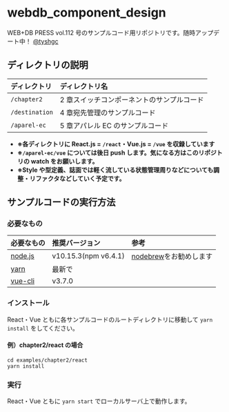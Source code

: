 # webdb_component_design

WEB+DB PRESS vol.112 号のサンプルコード用リポジトリです。随時アップデート中！
[@tyshgc](https://twitter.com/tyshgc)

## ディレクトリの説明

| ディレクトリ   | ディレクトリ名                             |
| :------------- | :----------------------------------------- |
| `/chapter2`    | 2 章スイッチコンポーネントのサンプルコード |
| `/destination` | 4 章宛先管理のサンプルコード               |
| `/aparel-ec`   | 5 章アパレル EC のサンプルコード           |

- **※各ディレクトリに React.js = `/react`・Vue.js = `/vue` を収録しています**
- **※`/aparel-ec/vue` については後日 push します。気になる方はこのリポジトリの watch をお願いします。**
- **※Style や型定義、誌面では軽く流している状態管理周りなどについても調整・リファクタなどしていく予定です。**

## サンプルコードの実行方法

### 必要なもの

| 必要なもの                        | 推奨バージョン       | 参考 |
| :-------------------------------- | :------------------- | :--- |
| [node.js](https://nodejs.org/ja/) | v10.15.3(npm v6.4.1) | [nodebrew](https://github.com/hokaccha/nodebrew)をお勧めします |
| [yarn](https://yarnpkg.com/en/)   | 最新で               ||
| [vue-cli](https://cli.vuejs.org/) | v3.7.0               ||

### インストール

React・Vue ともに各サンプルコードのルートディレクトリに移動して `yarn install` をしてください。

#### 例）chapter2/react の場合

```
cd examples/chapter2/react
yarn install
```

### 実行

React・Vue ともに `yarn start` でローカルサーバ上で動作します。
